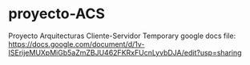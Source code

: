# proyecto-ACS
Proyecto Arquitecturas Cliente-Servidor
Temporary google docs file:
https://docs.google.com/document/d/1v-ISErijeMUXpMiGb5aZmZBJU462FKRxFUcnLyvbDJA/edit?usp=sharing
